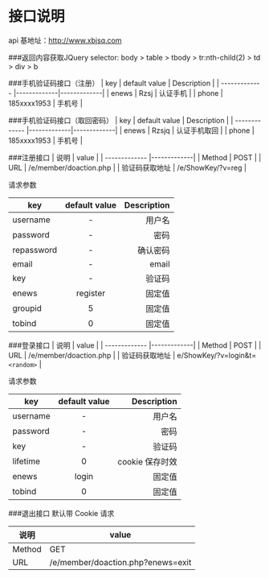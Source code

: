 # 接口说明
api 基地址：http://www.xbjsq.com

###返回内容获取JQuery
selector: body > table > tbody > tr:nth-child(2) > td > div > b

###手机验证码接口（注册）
| key        |  default value |  Description |
| ------------- |-------------|-------------|
| enews | Rzsj | 认证手机 |
| phone | 185xxxx1953 | 手机号 |

###手机验证码接口（取回密码）
| key        |  default value |  Description |
| ------------- |-------------|-------------|
| enews | Rzsjq | 认证手机取回 |
| phone | 185xxxx1953 | 手机号 |

###注册接口
| 说明        |  value | 
| ------------- |-------------|
| Method     |  POST  |
| URL     |  /e/member/doaction.php  |
| 验证码获取地址 | /e/ShowKey/?v=reg |

请求参数

| key        | default value           | Description  |
| ------------- |:-------------:| -----:|
| username     |  - | 用户名 |
| password      |  - | 密码 |
| repassword     | -  | 确认密码 |
| email      | - | email |
| key     | - | 验证码 |
| enews      | register | 固定值 |
| groupid      | 5 | 固定值 |
| tobind      | 0 | 固定值 |

###登录接口
| 说明        |  value | 
| ------------- |-------------|
| Method     |  POST  |
| URL     |  /e/member/doaction.php  |
| 验证码获取地址 | e/ShowKey/?v=login&t=`<random>` |

请求参数

| key        | default value           | Description  |
| ------------- |:-------------:| -----:|
| username     |  - | 用户名 |
| password      |  - | 密码 |
| key     | - | 验证码 |
| lifetime      | 0 | cookie 保存时效 |
| enews      | login | 固定值 |
| tobind      | 0 | 固定值 |

###退出接口
默认带 Cookie 请求

| 说明        |  value | 
| ------------- |-------------|
| Method     |  GET  |
| URL     |  /e/member/doaction.php?enews=exit  |
